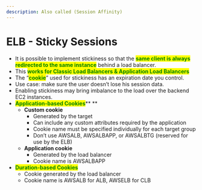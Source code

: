 ```yaml
---
description: Also called (Session Affinity)
---
```


# ELB - Sticky Sessions

* It is possible to implement stickiness so that the <mark style="color:green;">**same client is always redirected to the same instance**</mark> behind a load balancer.&#x20;
* This <mark style="color:green;">**works for Classic Load Balancers & Application Load Balancers**</mark>&#x20;
* The “<mark style="color:green;">**cookie**</mark>” used for stickiness has an expiration date you control.&#x20;
* Use case: make sure the user doesn’t lose his session data.&#x20;
* Enabling stickiness may bring imbalance to the load over the backend EC2 instances.
* <mark style="color:green;">**Application-based Cookies**</mark>** **&#x20;
  * **Custom cookie**&#x20;
    * Generated by the target&#x20;
    * Can include any custom attributes required by the application&#x20;
    * Cookie name must be specified individually for each target group&#x20;
    * Don’t use AWSALB, AWSALBAPP, or AWSALBTG (reserved for use by the ELB)&#x20;
  * **Application cookie**&#x20;
    * Generated by the load balancer&#x20;
    * Cookie name is AWSALBAPP&#x20;
* <mark style="color:green;">**Duration-based Cookies**</mark>&#x20;
  * Cookie generated by the load balancer&#x20;
  * Cookie name is AWSALB for ALB, AWSELB for CLB
